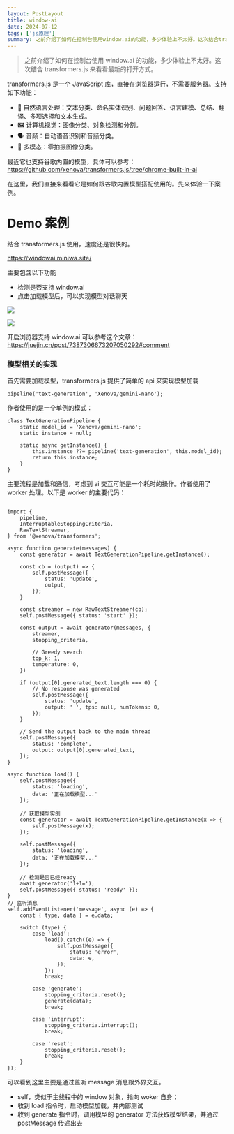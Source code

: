 ```yaml
---
layout: PostLayout
title: window-ai
date: 2024-07-12
tags: ['js原理']
summary: 之前介绍了如何在控制台使用window.ai的功能，多少体验上不太好。这次结合transformers.js来看看最新的打开方式。
---
```


> 之前介绍了如何在控制台使用 window.ai 的功能，多少体验上不太好。这次结合 transformers.js 来看看最新的打开方式。

transformers.js 是一个 JavaScript 库，直接在浏览器运行，不需要服务器。支持如下功能：

- 📝 自然语言处理：文本分类、命名实体识别、问题回答、语言建模、总结、翻译、多项选择和文本生成。
- 🖼️ 计算机视觉：图像分类、对象检测和分割。
- 🗣️ 音频：自动语音识别和音频分类。
- 🐙 多模态：零拍摄图像分类。

最近它也支持谷歌内置的模型，具体可以参考：https://github.com/xenova/transformers.js/tree/chrome-built-in-ai

在这里，我们直接来看看它是如何跟谷歌内置模型搭配使用的。先来体验一下案例。

# Demo 案例

结合 transformers.js 使用，速度还是很快的。

https://windowai.miniwa.site/

主要包含以下功能

- 检测是否支持 window.ai
- 点击加载模型后，可以实现模型对话聊天

![](https://files.mdnice.com/user/70043/f539e52f-1d4b-44cf-87f0-68bff1cba4c2.png)

![](https://files.mdnice.com/user/70043/71244e8a-88d2-4405-8333-99bd18cd8462.png)

开启浏览器支持 window.ai 可以参考这个文章：https://juejin.cn/post/7387306673207050292#comment

### 模型相关的实现

首先需要加载模型，transformers.js 提供了简单的 api 来实现模型加载

```
pipeline('text-generation', 'Xenova/gemini-nano');
```

作者使用的是一个单例的模式：

```
class TextGenerationPipeline {
    static model_id = 'Xenova/gemini-nano';
    static instance = null;

    static async getInstance() {
        this.instance ??= pipeline('text-generation', this.model_id);
        return this.instance;
    }
}
```

主要流程是加载和通信，考虑到 ai 交互可能是一个耗时的操作。作者使用了 worker 处理。以下是 worker 的主要代码：

```

import {
    pipeline,
    InterruptableStoppingCriteria,
    RawTextStreamer,
} from '@xenova/transformers';

async function generate(messages) {
    const generator = await TextGenerationPipeline.getInstance();

    const cb = (output) => {
        self.postMessage({
            status: 'update',
            output,
        });
    }

    const streamer = new RawTextStreamer(cb);
    self.postMessage({ status: 'start' });

    const output = await generator(messages, {
        streamer,
        stopping_criteria,

        // Greedy search
        top_k: 1,
        temperature: 0,
    })

    if (output[0].generated_text.length === 0) {
        // No response was generated
        self.postMessage({
            status: 'update',
            output: ' ', tps: null, numTokens: 0,
        });
    }

    // Send the output back to the main thread
    self.postMessage({
        status: 'complete',
        output: output[0].generated_text,
    });
}

async function load() {
    self.postMessage({
        status: 'loading',
        data: '正在加载模型...'
    });

    // 获取模型实例
    const generator = await TextGenerationPipeline.getInstance(x => {
        self.postMessage(x);
    });

    self.postMessage({
        status: 'loading',
        data: '正在加载模型...'
    });

    // 检测是否已经ready
    await generator('1+1=');
    self.postMessage({ status: 'ready' });
}
// 监听消息
self.addEventListener('message', async (e) => {
    const { type, data } = e.data;

    switch (type) {
        case 'load':
            load().catch((e) => {
                self.postMessage({
                    status: 'error',
                    data: e,
                });
            });
            break;

        case 'generate':
            stopping_criteria.reset();
            generate(data);
            break;

        case 'interrupt':
            stopping_criteria.interrupt();
            break;

        case 'reset':
            stopping_criteria.reset();
            break;
    }
});

```

可以看到这里主要是通过监听 message 消息跟外界交互。

- self，类似于主线程中的 window 对象，指向 woker 自身；
- 收到 load 指令时，启动模型加载，并内部测试
- 收到 generate 指令时，调用模型的 generator 方法获取模型结果，并通过 postMessage 传递出去
